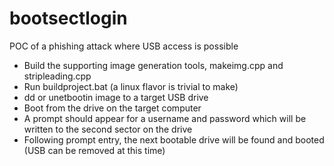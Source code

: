 # bootsectlogin
POC of a phishing attack where USB access is possible

* Build the supporting image generation tools, makeimg.cpp and stripleading.cpp
* Run buildproject.bat (a linux flavor is trivial to make)
* dd or unetbootin image to a target USB drive
* Boot from the drive on the target computer
* A prompt should appear for a username and password which will be written to the second sector on the drive
* Following prompt entry, the next bootable drive will be found and booted (USB can be removed at this time)
